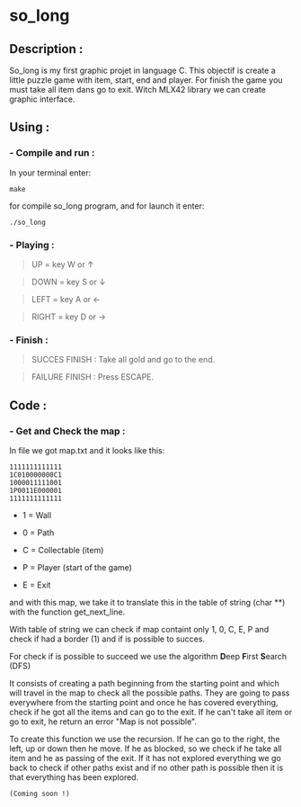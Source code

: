 # so_long

## Description :
So_long is my first graphic projet in language C.
This objectif is create a little puzzle game with item,
start, end and player.
For finish the game you must take all item dans go to exit.
Witch MLX42 library we can create graphic interface.


## Using :

### - Compile and run :
In your terminal enter:
```
make
```
for compile so_long program, and for launch it enter:
```
./so_long
```

### - Playing :

> UP = key W or ↑

> DOWN = key S or ↓

> LEFT = key A or ←

> RIGHT = key D or →

### - Finish :

> SUCCES FINISH : Take all gold and go to the end.

> FAILURE FINISH : Press ESCAPE.


## Code :

### - Get and Check the map :

In file we got map.txt and it looks like this:
```
1111111111111
1C010000000C1
1000011111001
1P0011E000001
1111111111111
```
- 1 = Wall

- 0 = Path

- C = Collectable (item)

- P = Player (start of the game)

- E = Exit

and with this map, we take it to translate this in the table of string (char **) with the function get_next_line.

With table of string we can check if map containt only 1, 0, C, E, P and check if had a border (1) and if is possible to succes.

For check if is possible to succeed we use the algorithm **D**eep **F**irst **S**earch (DFS)

It consists of creating a path beginning from the starting point and which will travel in the map to check all the possible paths. They are going to pass everywhere from the starting point and once he has covered everything, check if he got all the items and can go to the exit. If he can't take all item or go to exit, he return an error "Map is not possible".

To create this function we use the recursion. If he can go to the right, the left, up or down then he move. If he as blocked, so we check if he take all item and he as passing of the exit.
If it has not explored everything we go back to check if other paths exist and if no other path is possible then it is that everything has been explored.

```
(Coming soon !)
```